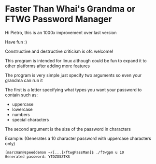 # Faster Than Whai's Grandma or FTWG Password Manager
Hi Pietro, this is an 1000x improvement over last version

Have fun :)

Constructive and destructive criticism is ofc welcome!

This program is intended for linux although could be fun to expand it to other platforms after adding more features

The program is very simple just specify two arguments so even your grandma can run it

The first is a letter specifying what types you want your password to contain
such as:

- uppercase
- lowercase
- numbers
- special characters 

The second argument is the size of the password in characters


Example: (Generates a 10 character password with uppercase characters only)
```console
[marcman@speeddemon ~/[...]/ftwgPassMan]$ ./ftwgpm u 10
Generated password: YTDZOSZTKS
```
